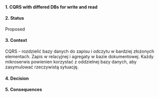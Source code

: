 #### 1. CQRS with differed DBs for write and read

#### 2. Status 
Proposed

#### 3. Context 
CQRS - rozdzielić bazy danych do zapisu i odczytu w bardziej złożonych elementach. Zapis w relacyjnej i agregaty w bazie dokumentowej.
Każdy mikroserwis powienien korzystać z oddzielnej bazy danych, aby zasymulować rzeczywistą sytuację.

#### 4. Decision 

#### 5. Consequences 
